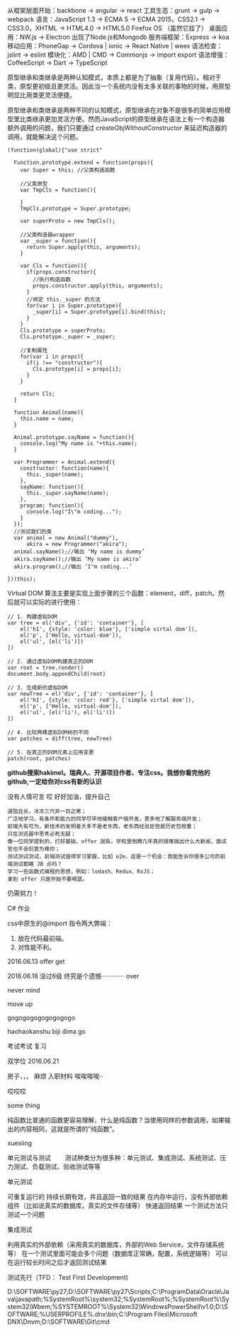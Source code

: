从框架层面开始：backbone -> angular -> react
工具生态：grunt -> gulp -> webpack
语言：JavaScript 1.3 -> ECMA 5 -> ECMA 2015，CSS2.1 -> CSS3.0，XHTML -> HTML4.0 -> HTML5.0
Firefox OS （虽然它挂了）
桌面应用：NW.js -> Electron
出现了Node.js和Mongodb
服务端框架：Express -> koa
移动应用：PhoneGap -> Cordova | ionic -> React Native | weex
语法检查：jslint -> eslint
模块化：AMD | CMD -> Commonjs -> import export
语法增强：CoffeeScript -> Dart -> TypeScript

原型继承和类继承是两种认知模式，本质上都是为了抽象（复用代码）。相对于类，原型更初级且更灵活。因此当一个系统内没有太多关联的事物的时候，用原型明显比用类更灵活便捷。

原型继承和类继承是两种不同的认知模式，原型继承在对象不是很多的简单应用模型里比类继承更加灵活方便。然而JavaScript的原型继承在语法上有一个构造器额外调用的问题，我们只要通过 createObjWithoutConstructor 来延迟构造器的调用，就能解决这个问题。

    (function(global){"use strict"

      Function.prototype.extend = function(props){
        var Super = this; //父类构造函数

        //父类原型
        var TmpCls = function(){

        }
        TmpCls.prototype = Super.prototype;

        var superProto = new TmpCls();

        //父类构造器wrapper
        var _super = function(){
          return Super.apply(this, arguments);
        }

        var Cls = function(){
          if(props.constructor){
            //执行构造函数
            props.constructor.apply(this, arguments);
          }
          //绑定 this._super 的方法
          for(var i in Super.prototype){
            _super[i] = Super.prototype[i].bind(this);
          }
        }
        Cls.prototype = superProto;
        Cls.prototype._super = _super;

        //复制属性
        for(var i in props){
          if(i !== "constructor"){
            Cls.prototype[i] = props[i];
          }
        }  

        return Cls;
      }

      function Animal(name){
        this.name = name;
      }

      Animal.prototype.sayName = function(){
        console.log("My name is "+this.name);
      }

      var Programmer = Animal.extend({
        constructor: function(name){
          this._super(name);
        },
        sayName: function(){
          this._super.sayName(name);
        },
        program: function(){
          console.log("I\"m coding...");
        }
      });
      //测试我们的类
      var animal = new Animal("dummy"),
          akira = new Programmer("akira");
      animal.sayName();//输出 ‘My name is dummy’
      akira.sayName();//输出 ‘My name is akira’
      akira.program();//输出 ‘I"m coding...’

    })(this);


Virtual DOM 算法主要是实现上面步骤的三个函数：element，diff，patch。然后就可以实际的进行使用：

    // 1. 构建虚拟DOM
    var tree = el('div', {'id': 'container'}, [
        el('h1', {style: 'color: blue'}, ['simple virtal dom']),
        el('p', ['Hello, virtual-dom']),
        el('ul', [el('li')])
    ])

    // 2. 通过虚拟DOM构建真正的DOM
    var root = tree.render()
    document.body.appendChild(root)

    // 3. 生成新的虚拟DOM
    var newTree = el('div', {'id': 'container'}, [
        el('h1', {style: 'color: red'}, ['simple virtal dom']),
        el('p', ['Hello, virtual-dom']),
        el('ul', [el('li'), el('li')])
    ])

    // 4. 比较两棵虚拟DOM树的不同
    var patches = diff(tree, newTree)

    // 5. 在真正的DOM元素上应用变更
    patch(root, patches)


**github搜索hakimel。瑞典人、开源项目作者、专注css。我想你看完他的github,一定给你对css有新的认识**

没有人情可言
哎
好好加油，提升自己



    道阻且长，冰冻三尺非一日之寒；
    广泛地学习，有条件和能力的同学尽早地接触客户端开发，更多地了解服务端开发；
    前端大有可为，新技术的发明者大多不是老东西，老东西经验足但是历史包袱重；
    只在浏览器中思考必死无疑；
    像一位同学提到的，打好基础，offer 就有。学校里倒腾几年真的很难搞出什么大新闻，面试官也不会刻意为难你；
    测试测试测试，前端测试值得学习掌握，比如 e2e，这是一个机会：我能告诉你很多公司的前端测试都瞎 JB 点吗？
    学习一些函数式编程的思想，例如：lodash、Redux、RxJS；
    拿到 offer 只是开始不要嘚瑟。


仍需努力！

C# 作业

css中原生的@import 指令两大弊端：
1. 放在代码最前端。
2. 对性能不利。


2016.06.13
offer   get


2016.06.18  没过6级  终究是个遗憾·············
  over


  never mind  


  move up


gogogogogogogogogo




haohaokanshu biji    dima   go 

考试考试   复习


双学位  2016.06.21

房子，，， 麻烦   入职材料   唉唉唉唉··



哎哎哎


some thing 

纯函数比普通的函数更容易理解，什么是纯函数？当使用同样的参数调用，如果输出的内容相同，这就是所谓的”纯函数”。

  xuexiing 


单元测试与测试
　　测试种类分为很多种：单元测试、集成测试、系统测试、压力测试、负载测试、验收测试等等 


单元测试

可重复运行的
持续长期有效，并且返回一致的结果
在内存中运行，没有外部依赖组件（比如说真实的数据库，真实的文件存储等）
快速返回结果
一个测试方法只测试一个问题

集成测试

利用真实的外部依赖（采用真实的数据库，外部的Web Service，文件存储系统等）
在一个测试里面可能会多个问题（数据库正常确，配置，系统逻辑等）
可以在运行较长时间之后才返回测试结果


测试先行（TFD： Test First Development) 




D:\SOFTWARE\py27\;D:\SOFTWARE\py27\Scripts;C:\ProgramData\Oracle\Java\javapath;%SystemRoot%\system32;%SystemRoot%;%SystemRoot%\System32\Wbem;%SYSTEMROOT%\System32\WindowsPowerShell\v1.0\;D:\SOFTWARE\;%USERPROFILE%\.dnx\bin;C:\Program Files\Microsoft DNX\Dnvm\;D:\SOFTWARE\Git\cmd


  
